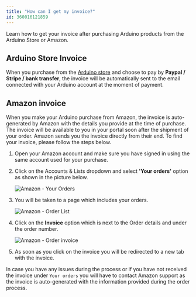 ```yaml
---
title: "How can I get my invoice?"
id: 360016121859
---
```


Learn how to get your invoice after purchasing Arduino products from the Arduino Store or Amazon.

## Arduino Store Invoice

When you purchase from the [Arduino store](https://store.arduino.cc/) and choose to pay by **Paypal / Stripe / bank transfer**, the invoice will be automatically sent to the email connected with your Arduino account at the moment of payment.

## Amazon invoice

When you make your Arduino purchase from Amazon, the invoice is auto-generated by Amazon with the details you provide at the time of purchase. The invoice will be available to you in your portal soon after the shipment of your order. Amazon sends you the invoice directly from their end. To find your invoice, please follow the steps below.

1. Open your Amazon account and make sure you have signed in using the same account used for your purchase.

2. Click on the Accounts & Lists dropdown and select **'Your orders'** option as shown in the picture below.

   ![Amazon - Your Orders](img/AZ_YourOrders.png "Amazon - Your Orders")

3. You will be taken to a page which includes your orders.

   ![Amazon - Order List](img/AZ_OrderList.png "Amazon - Order List")

4. Click on the **Invoice** option which is next to the Order details and under the order number.

   ![Amazon - Order invoice](img/AZ_OrderInvoice.png "Amazon - Order invoice")

5. As soon as you click on the invoice you will be redirected to a new tab with the invoice.

In case you have any issues during the process or if you have not received the invoice under `Your orders` you will have to contact Amazon support as the invoice is auto-generated with the information provided during the order process.
